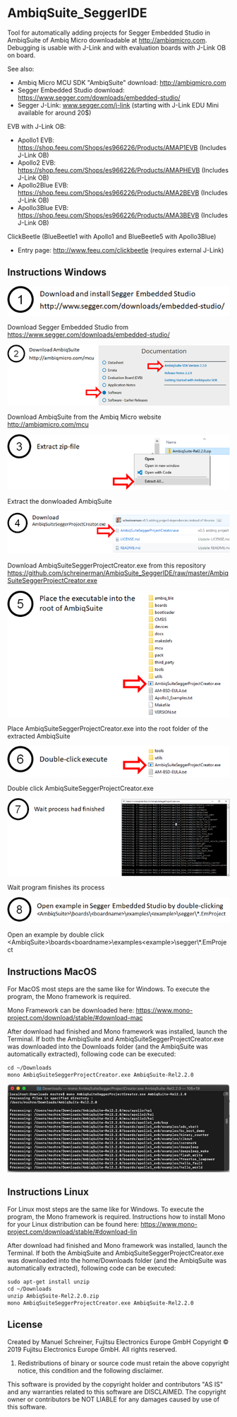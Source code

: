 # AmbiqSuite_SeggerIDE
Tool for automatically adding projects for Segger Embedded Studio in AmbiqSuite of Ambiq Micro downloadable at http://ambiqmicro.com. Debugging is usable with J-Link and with evaluation boards with J-Link OB on board. 

See also:
- Ambiq Micro MCU SDK "AmbiqSuite" download: http://ambiqmicro.com
- Segger Embedded Studio download: https://www.segger.com/downloads/embedded-studio/
- Segger J-Link: www.segger.com/j-link (starting with J-Link EDU Mini available for around 20$)

EVB with J-Link OB:
- Apollo1 EVB: https://shop.feeu.com/Shops/es966226/Products/AMAP1EVB (Includes J-Link OB)
- Apollo2 EVB: https://shop.feeu.com/Shops/es966226/Products/AMAPHEVB (Includes J-Link OB)
- Apollo2Blue EVB: https://shop.feeu.com/Shops/es966226/Products/AMA2BEVB (Includes J-Link OB)
- Apollo3Blue EVB: https://shop.feeu.com/Shops/es966226/Products/AMA3BEVB (Includes J-Link OB)

ClickBeetle (BlueBeetle1 with Apollo1 and BlueBeetle5 with Apollo3Blue)
- Entry page: http://www.feeu.com/clickbeetle (requires external J-Link)

## Instructions Windows

![Step 1](/instructions/images/01.png)

Download Segger Embedded Studio from https://www.segger.com/downloads/embedded-studio/

![Step 2](/instructions/images/02.png)

Download AmbiqSuite from the Ambiq Micro website http://ambiqmicro.com/mcu

![Step 3](/instructions/images/03.png)

Extract the donwloaded AmbiqSuite

![Step 4](/instructions/images/04.png)

Download AmbiqSuiteSeggerProjectCreator.exe from this repository https://github.com/schreinerman/AmbiqSuite_SeggerIDE/raw/master/AmbiqSuiteSeggerProjectCreator.exe

![Step 5](/instructions/images/05.png)

Place AmbiqSuiteSeggerProjectCreator.exe into the root folder of the extracted AmbiqSuite

![Step 6](/instructions/images/06.png)

Double click AmbiqSuiteSeggerProjectCreator.exe

![Step 7](/instructions/images/07.png)

Wait program finishes its process

![Step 8](/instructions/images/08.png)

Open an example by double click \<AmbiqSuite\>\boards\<boardname>\examples\<example>\segger\\*.EmProject

## Instructions MacOS

For MacOS most steps are the same like for Windows. To execute the program, the Mono framework is required.

Mono Framework can be downloaded here: https://www.mono-project.com/download/stable/#download-mac

After download had finished and Mono framework was installed, launch the Terminal. If both the AmbiqSuite and AmbiqSuiteSeggerProjectCreator.exe was downloaded into the Downloads folder (and the AmbiqSuite was automatically extracted), following code can be executed:

```
cd ~/Downloads
mono AmbiqSuiteSeggerProjectCreator.exe AmbiqSuite-Rel2.2.0
```

![MacOS Terminal](/instructions/images/macOS_Terminal.png)

## Instructions Linux

For Linux most steps are the same like for Windows. To execute the program, the Mono framework is required. Instructions how to install Mono for your Linux distribution can be found here: https://www.mono-project.com/download/stable/#download-lin

After download had finished and Mono framework was installed, launch the Terminal. If both the AmbiqSuite and AmbiqSuiteSeggerProjectCreator.exe was downloaded into the home/Downloads folder (and the AmbiqSuite was automatically extracted), following code can be executed:

```
sudo apt-get install unzip
cd ~/Downloads
unzip AmbiqSuite-Rel2.2.0.zip
mono AmbiqSuiteSeggerProjectCreator.exe AmbiqSuite-Rel2.2.0
```

## License

Created by Manuel Schreiner, Fujitsu Electronics Europe GmbH
Copyright © 2019 Fujitsu Electronics Europe GmbH. All rights reserved.

1. Redistributions of binary or source code must retain the above copyright notice, this condition and the following disclaimer.

This software is provided by the copyright holder and contributors "AS IS"
and any warranties related to this software are DISCLAIMED.
The copyright owner or contributors be NOT LIABLE for any damages caused
by use of this software.
